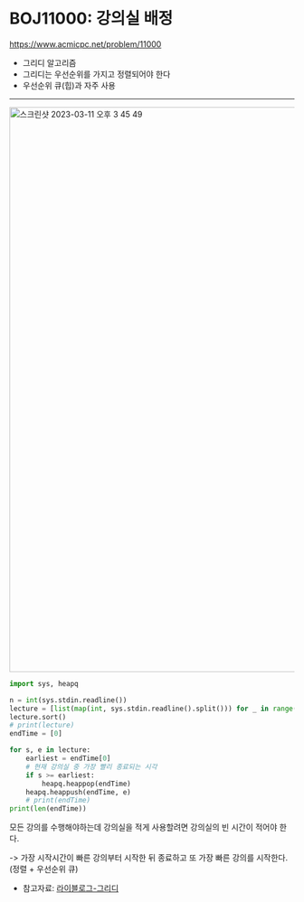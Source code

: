 # BOJ11000: 강의실 배정
<https://www.acmicpc.net/problem/11000>
+ 그리디 알고리즘
+ 그리디는 우선순위를 가지고 정렬되어야 한다
+ 우선순위 큐(힙)과 자주 사용
---
<img width="1000" alt="스크린샷 2023-03-11 오후 3 45 49" src="https://user-images.githubusercontent.com/104095041/224469736-bf731594-7185-42b4-9dba-3e93115f554d.png">

```python
import sys, heapq

n = int(sys.stdin.readline())
lecture = [list(map(int, sys.stdin.readline().split())) for _ in range(n)]
lecture.sort()
# print(lecture)
endTime = [0]

for s, e in lecture:
    earliest = endTime[0]
    # 현재 강의실 중 가장 빨리 종료되는 시각
    if s >= earliest:
        heapq.heappop(endTime)
    heapq.heappush(endTime, e)
    # print(endTime)
print(len(endTime))
```

모든 강의를 수행해야하는데 강의실을 적게 사용할려면 강의실의 빈 시간이 적어야 한다.

-> 가장 시작시간이 빠른 강의부터 시작한 뒤 종료하고 또 가장 빠른 강의를 시작한다.(정렬 + 우선순위 큐)

+ 참고자료: [라이블로그-그리디](https://m.blog.naver.com/kks227/220775134486)